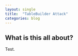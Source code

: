 ```yaml
---
layout: single
title:  "TableBuilder Attack"
categories: blog
---
```


<h2>What is this all about?</h2>
<p>Test.</p>
